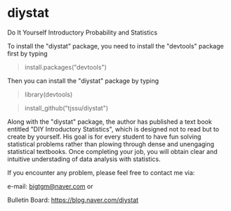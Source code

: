 # diystat
Do It Yourself Introductory Probability and Statistics

To install the "diystat" package, you need to install the "devtools" package first by typing

> install.packages("devtools")

Then you can install the "diystat" package by typing

> library(devtools)

> install_github("tjssu/diystat")

Along with the "diystat" package, the author has published a text book entitled "DIY Introductory Statistics", 
which is designed not to read but to create by yourself. 
His goal is for every student to have fun solving statistical problems 
rather than plowing through dense and unengaging statistical textbooks.
Once completing your job, you will obtain clear and intuitive understading of data analysis with statistics.

If you encounter any problem, please feel free to contact me via:

e-mail: bigtgm@naver.com or

Bulletin Board: https://blog.naver.com/diystat
